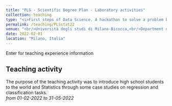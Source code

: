 ```yaml
---
title: "PLS - Scientific Degree Plan - Laboratory activities"
collection: teaching
type: "<i>First steps of Data Science. A hackathon to solve a problem by mastering Statistics<i/>"
permalink: /teaching/PLSstat22
venue: "<br/>Università degli studi di Milano-Bicocca,<br/>Department of Economics, Management and Statistics"
date: 2022-02-01
location: "Milano, Italia"
---
```

Enter for teaching experience information


Teaching activity
------
The purpose of the teaching activity was to introduce high school students to the world and Statistics through some case studies on regression and classification tasks.<br/>
 *from 01-02-2022 to 31-05-2022*
